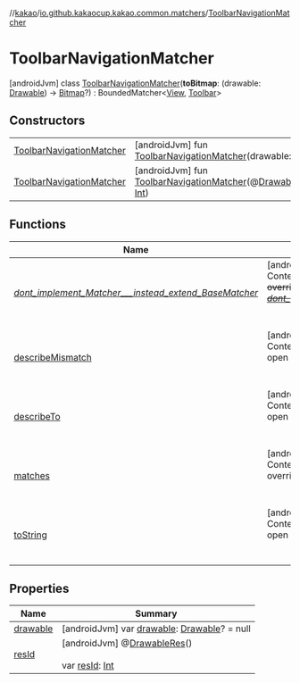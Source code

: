 //[kakao](../../../index.md)/[io.github.kakaocup.kakao.common.matchers](../index.md)/[ToolbarNavigationMatcher](index.md)



# ToolbarNavigationMatcher  
 [androidJvm] class [ToolbarNavigationMatcher](index.md)(**toBitmap**: (drawable: [Drawable](https://developer.android.com/reference/kotlin/android/graphics/drawable/Drawable.html)) -> [Bitmap](https://developer.android.com/reference/kotlin/android/graphics/Bitmap.html)?) : BoundedMatcher<[View](https://developer.android.com/reference/kotlin/android/view/View.html), [Toolbar](https://developer.android.com/reference/kotlin/androidx/appcompat/widget/Toolbar.html)>    


## Constructors  
  
| | |
|---|---|
| <a name="io.github.kakaocup.kakao.common.matchers/ToolbarNavigationMatcher/ToolbarNavigationMatcher/#android.graphics.drawable.Drawable/PointingToDeclaration/"></a>[ToolbarNavigationMatcher](-toolbar-navigation-matcher.md)| <a name="io.github.kakaocup.kakao.common.matchers/ToolbarNavigationMatcher/ToolbarNavigationMatcher/#android.graphics.drawable.Drawable/PointingToDeclaration/"></a> [androidJvm] fun [ToolbarNavigationMatcher](-toolbar-navigation-matcher.md)(drawable: [Drawable](https://developer.android.com/reference/kotlin/android/graphics/drawable/Drawable.html))   <br>|
| <a name="io.github.kakaocup.kakao.common.matchers/ToolbarNavigationMatcher/ToolbarNavigationMatcher/#kotlin.Int/PointingToDeclaration/"></a>[ToolbarNavigationMatcher](-toolbar-navigation-matcher.md)| <a name="io.github.kakaocup.kakao.common.matchers/ToolbarNavigationMatcher/ToolbarNavigationMatcher/#kotlin.Int/PointingToDeclaration/"></a> [androidJvm] fun [ToolbarNavigationMatcher](-toolbar-navigation-matcher.md)(@[DrawableRes](https://developer.android.com/reference/kotlin/androidx/annotation/DrawableRes.html)()resId: [Int](https://kotlinlang.org/api/latest/jvm/stdlib/kotlin/-int/index.html))   <br>|


## Functions  
  
|  Name |  Summary | 
|---|---|
| <a name="org.hamcrest/BaseMatcher/_dont_implement_Matcher___instead_extend_BaseMatcher_/#/PointingToDeclaration/"></a>[_dont_implement_Matcher___instead_extend_BaseMatcher_](../-view-pager2-adapter-size-matcher/index.md#1188943711%2FFunctions%2F34310170)| <a name="org.hamcrest/BaseMatcher/_dont_implement_Matcher___instead_extend_BaseMatcher_/#/PointingToDeclaration/"></a>[androidJvm]  <br>Content  <br>~~override~~ ~~fun~~ [~~_dont_implement_Matcher___instead_extend_BaseMatcher_~~](../-view-pager2-adapter-size-matcher/index.md#1188943711%2FFunctions%2F34310170)~~(~~~~)~~  <br><br><br>|
| <a name="org.hamcrest/BaseMatcher/describeMismatch/#kotlin.Any#org.hamcrest.Description/PointingToDeclaration/"></a>[describeMismatch](../-view-pager2-adapter-size-matcher/index.md#-1115992721%2FFunctions%2F34310170)| <a name="org.hamcrest/BaseMatcher/describeMismatch/#kotlin.Any#org.hamcrest.Description/PointingToDeclaration/"></a>[androidJvm]  <br>Content  <br>open override fun [describeMismatch](../-view-pager2-adapter-size-matcher/index.md#-1115992721%2FFunctions%2F34310170)(p0: [Any](https://kotlinlang.org/api/latest/jvm/stdlib/kotlin/-any/index.html), p1: Description)  <br><br><br>|
| <a name="io.github.kakaocup.kakao.common.matchers/ToolbarNavigationMatcher/describeTo/#org.hamcrest.Description/PointingToDeclaration/"></a>[describeTo](describe-to.md)| <a name="io.github.kakaocup.kakao.common.matchers/ToolbarNavigationMatcher/describeTo/#org.hamcrest.Description/PointingToDeclaration/"></a>[androidJvm]  <br>Content  <br>open override fun [describeTo](describe-to.md)(desc: Description)  <br><br><br>|
| <a name="androidx.test.espresso.matcher/BoundedMatcher/matches/#kotlin.Any/PointingToDeclaration/"></a>[matches](../-view-pager2-adapter-size-matcher/index.md#1400972491%2FFunctions%2F34310170)| <a name="androidx.test.espresso.matcher/BoundedMatcher/matches/#kotlin.Any/PointingToDeclaration/"></a>[androidJvm]  <br>Content  <br>override fun [matches](../-view-pager2-adapter-size-matcher/index.md#1400972491%2FFunctions%2F34310170)(p0: [Any](https://kotlinlang.org/api/latest/jvm/stdlib/kotlin/-any/index.html)): [Boolean](https://kotlinlang.org/api/latest/jvm/stdlib/kotlin/-boolean/index.html)  <br><br><br>|
| <a name="org.hamcrest/BaseMatcher/toString/#/PointingToDeclaration/"></a>[toString](../-view-pager2-adapter-size-matcher/index.md#-908184799%2FFunctions%2F34310170)| <a name="org.hamcrest/BaseMatcher/toString/#/PointingToDeclaration/"></a>[androidJvm]  <br>Content  <br>open override fun [toString](../-view-pager2-adapter-size-matcher/index.md#-908184799%2FFunctions%2F34310170)(): [String](https://kotlinlang.org/api/latest/jvm/stdlib/kotlin/-string/index.html)  <br><br><br>|


## Properties  
  
|  Name |  Summary | 
|---|---|
| <a name="io.github.kakaocup.kakao.common.matchers/ToolbarNavigationMatcher/drawable/#/PointingToDeclaration/"></a>[drawable](drawable.md)| <a name="io.github.kakaocup.kakao.common.matchers/ToolbarNavigationMatcher/drawable/#/PointingToDeclaration/"></a> [androidJvm] var [drawable](drawable.md): [Drawable](https://developer.android.com/reference/kotlin/android/graphics/drawable/Drawable.html)? = null   <br>|
| <a name="io.github.kakaocup.kakao.common.matchers/ToolbarNavigationMatcher/resId/#/PointingToDeclaration/"></a>[resId](res-id.md)| <a name="io.github.kakaocup.kakao.common.matchers/ToolbarNavigationMatcher/resId/#/PointingToDeclaration/"></a> [androidJvm] @[DrawableRes](https://developer.android.com/reference/kotlin/androidx/annotation/DrawableRes.html)()  <br>  <br>var [resId](res-id.md): [Int](https://kotlinlang.org/api/latest/jvm/stdlib/kotlin/-int/index.html)   <br>|

